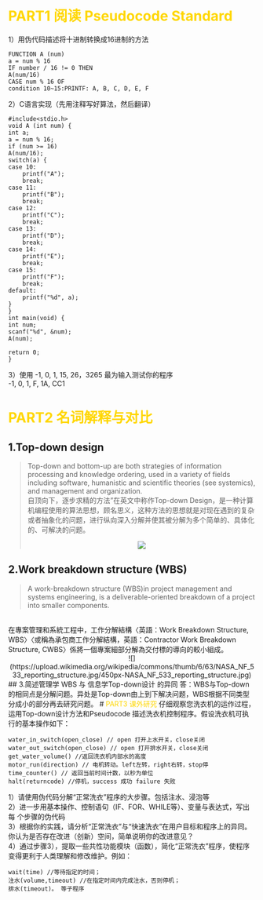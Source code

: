 # <font color="#FFD700" >PART1 阅读 Pseudocode Standard</font>
1）用伪代码描述将十进制转换成16进制的方法<br>

    FUNCTION A (num) 
    a = num % 16
    IF number / 16 != 0 THEN 
    A(num/16)
    CASE num % 16 OF 
    condition 10~15:PRINTF: A, B, C, D, E, F
    

2）C语言实现（先用注释写好算法，然后翻译）<br>

    #include<stdio.h>
    void A (int num) {
    int a;
    a = num % 16;
    if (num >= 16)
    A(num/16);
    switch(a) {
    case 10:
        printf("A");
        break;
    case 11:
        printf("B");
        break;
    case 12:
        printf("C");
        break;
    case 13:
        printf("D");
        break;
    case 14:
        printf("E");
        break;
    case 15:
        printf("F");
        break;
    default:
        printf("%d", a);
    } 
    } 
    int main(void) {
    int num;
    scanf("%d", &num);
    A(num);

    return 0;
    }

3）使用 -1, 0, 1, 15, 26，3265 最为输入测试你的程序<br>
-1, 0, 1, F, 1A, CC1
# <font color="#FFD700" >PART2 名词解释与对比 </font>
## 1.Top-down design
>Top-down and bottom-up are both strategies of information processing and knowledge ordering, used in a variety of fields including software, humanistic and scientific theories (see systemics), and management and organization.<br>
自顶向下，逐步求精的方法”在英文中称作Top-down Design，是一种计算机编程使用的算法思想，顾名思义，这种方法的思想就是对现在遇到的复杂或者抽象化的问题，进行纵向深入分解并使其被分解为多个简单的、具体化的、可解决的问题。<center>
![](https://img-blog.csdn.net/20171125172710443?watermark/2/text/aHR0cDovL2Jsb2cuY3Nkbi5uZXQvZ3V5dXJhbg==/font/5a6L5L2T/fontsize/400/fill/I0JBQkFCMA==/dissolve/70/gravity/SouthEast)</center>
## 2.Work breakdown structure (WBS)
>A work-breakdown structure (WBS)in project management and systems engineering, is a deliverable-oriented breakdown of a project into smaller components.
<br>
在專案管理和系統工程中，工作分解結構〈英語：Work Breakdown Structure, WBS〉〈或稱為承包商工作分解結構，英語：Contractor Work Breakdown Structure, CWBS〉係將一個專案細部分解為交付標的導向的較小組成。<center>
![](https://upload.wikimedia.org/wikipedia/commons/thumb/6/63/NASA_NF_533_reporting_structure.jpg/450px-NASA_NF_533_reporting_structure.jpg)</center>
## 3.简述管理学 WBS 与 信息学Top-down设计 的异同
答：WBS与Top-down的相同点是分解问题。异处是Top-down由上到下解决问题，WBS根据不同类型分成小的部分再去研究问题。
# <font color="#FFD700" >PART3 课外研究 </font>
仔细观察您洗衣机的运作过程，运用Top-down设计方法和Pseudocode 描述洗衣机控制程序。假设洗衣机可执行的基本操作如下：<br>

    water_in_switch(open_close) // open 打开上水开关，close关闭
    water_out_switch(open_close) // open 打开排水开关，close关闭
    get_water_volume() //返回洗衣机内部水的高度
    motor_run(direction) // 电机转动。left左转，right右转，stop停
    time_counter() // 返回当前时间计数，以秒为单位
    halt(returncode) //停机，success 成功 failure 失败

1）请使用伪代码分解“正常洗衣”程序的大步骤。包括注水、浸泡等<br>
2）进一步用基本操作、控制语句（IF、FOR、WHILE等）、变量与表达式，写出每
个步骤的伪代码<br>
3）根据你的实践，请分析“正常洗衣”与“快速洗衣”在用户目标和程序上的异同。
你认为是否存在改进（创新）空间，简单说明你的改进意见？<br>
4）通过步骤3），提取一些共性功能模块（函数），简化“正常洗衣”程序，使程序
变得更利于人类理解和修改维护。例如：

    wait(time) //等待指定的时间；
    注水(volume,timeout) //在指定时间内完成注水，否则停机；
    排水(timeout)。 等子程序
